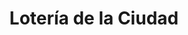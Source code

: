 ---
title: "Lotería de la Ciudad"
url: /ciudad-autonoma-de-buenos-aires/loteria-de-la-ciudad-esmeralda/
shop: lotería
---